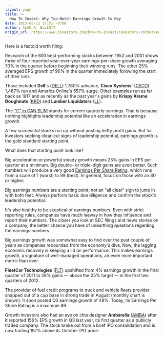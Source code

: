 ```yaml
---
layout: page
title: >-
  How To Invest: Why Top-Notch Earnings Growth Is Key
date: 2013-06-11 17:51 -0700
author: ALAN R. ELLIOTT
origin_url: https://www.investors.com/how-to-invest/investors-corner/earnings-growth-reveals-leaders
---
```





Here is a factoid worth filing:

  

Research of the 600 best-performing stocks between 1952 and 2001 shows three of four reported year-over-year earnings-per-share growth averaging 70% in the quarter before beginning their winning runs. The other 25% averaged EPS growth of 90% in the quarter immediately following the start of their runs.

  

Those included **Dell**'s ([DELL](https://research.investors.com/quote.aspx?symbol=DELL)) 1,780% advance, **Cisco Systems**' ([CSCO](https://research.investors.com/quote.aspx?symbol=CSCO)) 1,467% run and America Online's 557% surge. Other examples run as far back as 1917 and as recently as the past year's gains by **Krispy Kreme Doughnuts** ([KKD](https://research.investors.com/quote.aspx?symbol=KKD)) and **Lumber Liquidators** ([LL](https://research.investors.com/quote.aspx?symbol=LL)).

  

The ["C" in CAN SLIM](http://education.investors.com/ibd-university/451606-451607-can-slim-the-c-and-a-in-the-can-slim-system.aspx) stands for current quarterly earnings. That is because nothing highlights leadership potential like an acceleration in earnings growth.

  

A few successful stocks run up without posting hefty profit gains. But for investors seeking clear-cut signs of leadership potential, earnings growth is the gold standard starting point.

  

What does that starting point look like?

  

Big acceleration or powerful steady growth means 25% gains in EPS per quarter at a minimum. Big double- or triple-digit gains are even better. Such numbers will produce a very good [Earnings Per Share Rating](http://education.investors.com/faq.aspx?nav=IBDUAsk), which runs from a scale of 1 (worst) to 99 (best). In general, focus on those with an 80 or higher.

  

Big earnings numbers are a starting point, not an "all clear" sign to jump in with both feet. Always perform basic due diligence and confirm the stock's leadership potential.

  

It's also healthy to be skeptical of earnings numbers. Even with strict reporting rules, companies have much leeway in how they influence and report their numbers. The closer you look at SEC filings and news stories on a company, the better chance you have of unearthing questions regarding the earnings numbers.

  

Big earnings growth was somewhat easy to find over the past couple of years as companies rebounded from the economy's dive. Now, the lagging economic recovery is keeping a lid on performance. This makes earnings growth, a signature of well-managed operations, an even more important metric than ever.

  

**FleetCor Technologies** ([FLT](https://research.investors.com/quote.aspx?symbol=FLT)) upshifted from 4% earnings growth in the final quarter of 2011 to 28% gains — above the 25% target — in the first two quarters of 2012.

  

The provider of fuel credit programs to truck and vehicle fleets provider snapped out of a cup base in strong trade in August (monthly chart is shown). It soon posted Q3 earnings growth of 48%. Today, its Earnings Per Share Rating is a maximum 99.

  

Growth investors also had an eye on chip designer **Ambarella** ([AMBA](https://research.investors.com/quote.aspx?symbol=AMBA)) after it reported 156% EPS growth in Q3 last year, its first quarter as a publicly traded company. The stock broke out from a brief IPO consolidation and is now trading 197% above its October IPO price.




